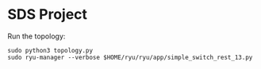 # SDS Project
Run the topology:
```
sudo python3 topology.py
sudo ryu-manager --verbose $HOME/ryu/ryu/app/simple_switch_rest_13.py
```
